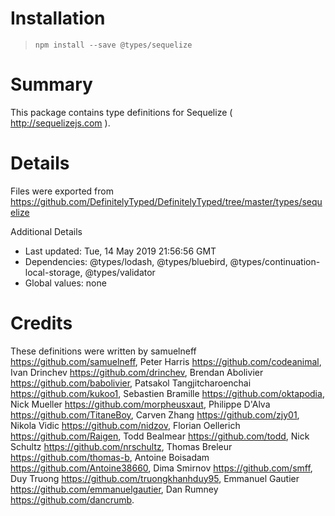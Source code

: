 # Installation
> `npm install --save @types/sequelize`

# Summary
This package contains type definitions for Sequelize ( http://sequelizejs.com ).

# Details
Files were exported from https://github.com/DefinitelyTyped/DefinitelyTyped/tree/master/types/sequelize

Additional Details
 * Last updated: Tue, 14 May 2019 21:56:56 GMT
 * Dependencies: @types/lodash, @types/bluebird, @types/continuation-local-storage, @types/validator
 * Global values: none

# Credits
These definitions were written by samuelneff <https://github.com/samuelneff>, Peter Harris <https://github.com/codeanimal>, Ivan Drinchev <https://github.com/drinchev>, Brendan Abolivier <https://github.com/babolivier>, Patsakol Tangjitcharoenchai <https://github.com/kukoo1>, Sebastien Bramille <https://github.com/oktapodia>, Nick Mueller <https://github.com/morpheusxaut>, Philippe D'Alva <https://github.com/TitaneBoy>, Carven Zhang <https://github.com/zjy01>, Nikola Vidic <https://github.com/nidzov>, Florian Oellerich <https://github.com/Raigen>, Todd Bealmear <https://github.com/todd>, Nick Schultz <https://github.com/nrschultz>, Thomas Breleur <https://github.com/thomas-b>, Antoine Boisadam <https://github.com/Antoine38660>, Dima Smirnov <https://github.com/smff>, Duy Truong <https://github.com/truongkhanhduy95>, Emmanuel Gautier <https://github.com/emmanuelgautier>, Dan Rumney <https://github.com/dancrumb>.
